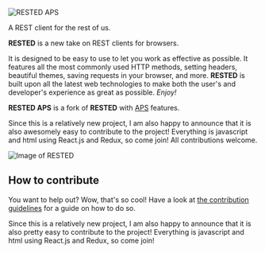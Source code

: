 ![RESTED APS](https://github.com/gear54rus/RESTED-APS/raw/master/doc/images/rested-aps-logo-full.png)

A REST client for the rest of us.

**RESTED** is a new take on REST clients for browsers.

It is designed to be easy to use to let you work as effective as possible.
It features all the most commonly used HTTP methods, setting headers, beautiful themes,
saving requests in your browser, and more.
**RESTED** is built upon all the latest web technologies to make
both the user's and developer's experience as great as possible. _Enjoy!_

**RESTED APS** is a fork of **RESTED** with [APS](http://doc.apsstandard.org/7.2/) features.

Since this is a relatively new project, I am also happy to announce that
it is also awesomely easy to contribute to the project! Everything is
javascript and html using React.js and Redux, so come join! All contributions
welcome.

![Image of RESTED](https://github.com/gear54rus/RESTED-APS/raw/master/doc/images/rested-aps-app.png)

## How to contribute
You want to help out? Wow, that's so cool! Have a look at [the contribution
guidelines](CONTRIBUTING.md) for a guide on how to do so.

Since this is a relatively new project, I am also happy to announce that
it is also pretty easy to contribute to the project! Everything is
javascript and html using React.js and Redux, so come join!

